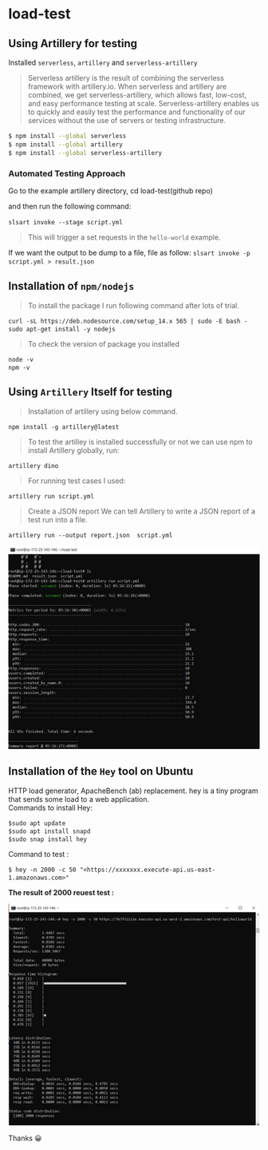 # load-test

## Using Artillery for testing

Installed `serverless`, `artillery` and `serverless-artillery`

> Serverless artillery is the result of combining the serverless framework with artillery.io. When serverless and artillery are combined, we get serverless-artillery, which allows fast, low-cost, and easy performance testing at scale. Serverless-artillery enables us to quickly and easily test the performance and functionality of our services without the use of servers or testing infrastructure.

```bash
$ npm install --global serverless
$ npm install --global artillery
$ npm install --global serverless-artillery
```
### Automated Testing Approach
Go to the example artillery directory, cd load-test(github repo)

and then run the following command:

`slsart invoke --stage script.yml`

> This will trigger a set requests in the `hello-world` example.

If we want the output to be dump to a file,  file as follow:
`slsart invoke -p script.yml > result.json`


## Installation of `npm/nodejs`
>To install the package I run following command after lots of trial.
```
curl -sL https://deb.nodesource.com/setup_14.x 565 | sudo -E bash -
sudo apt-get install -y nodejs

```
>To check the version of package you installed

```
node -v
npm -v
```

## Using `Artillery` Itself for testing
>Installation of artillery using below command.
```
npm install -g artillery@latest
```
>To test the artilley is installed successfully or not we can use npm to install Artillery globally, run:
```
artillery dino
```
>For running test cases I used:
```
artillery run script.yml
```

>Create a JSON report
We can tell Artillery to write a JSON report of a test run into a file. 
```
artillery run --output report.json  script.yml
```
<img src="/Artillery_R1.JPG" width="650">

## Installation of the `Hey` tool on Ubuntu 
HTTP load generator, ApacheBench (ab) replacement.
hey is a tiny program that sends some load to a web application.<br/>
Commands to install Hey:

```
$sudo apt update
$sudo apt install snapd
$sudo snap install hey
```

Command to test :
```
$ hey -n 2000 -c 50 "<https://xxxxxxx.execute-api.us-east-1.amazonaws.com>"
```
**The result of 2000 reuest test  :**



<img src="/2000_Request1.JPG" width="650">





Thanks :grinning:

